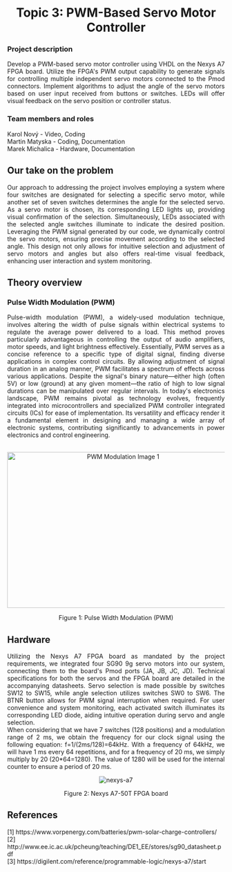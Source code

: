 <h1 align="center">Topic 3: PWM-Based Servo Motor Controller</h1>

<div>
<h3>Project description</h3>
<p align="justify">Develop a PWM-based servo motor controller using VHDL on the Nexys A7 FPGA board. Utilize the FPGA's PWM output capability to generate signals for controlling multiple independent servo motors connected to the Pmod connectors. Implement algorithms to adjust the angle of the servo motors based on user input received from buttons or switches. LEDs will offer visual feedback on the servo position or controller status.</p>
</div>

<div>
    <h3>Team members and roles</h3>
    <p>Karol Nový - Video, Coding</br>Martin Matyska - Coding, Documentation</br>Marek Michalica - Hardware, Documentation</p>
</div>

<div id="ourTake">
    <h2>Our take on the problem</h2>
    <p align="justify">Our approach to addressing the project involves employing a system where four switches are designated for selecting a specific servo motor, while another set of seven switches determines the angle for the selected servo. As a servo motor is chosen, its corresponding LED lights up, providing visual confirmation of the selection. Simultaneously, LEDs associated with the selected angle switches illuminate to indicate the desired position. Leveraging the PWM signal generated by our code, we dynamically control the servo motors, ensuring precise movement according to the selected angle. This design not only allows for intuitive selection and adjustment of servo motors and angles but also offers real-time visual feedback, enhancing user interaction and system monitoring.</p>
</div>

<div id="theory">
    <h2>Theory overview</h2>
    <h3>Pulse Width Modulation (PWM)</h3>
    <p align="justify">
        Pulse-width modulation (PWM), a widely-used modulation technique, involves altering the width of pulse signals within electrical systems to regulate the average power delivered to a load. This method proves particularly advantageous in controlling the output of audio amplifiers, motor speeds, and light brightness effectively. Essentially, PWM serves as a concise reference to a specific type of digital signal, finding diverse applications in complex control circuits.
        By allowing adjustment of signal duration in an analog manner, PWM facilitates a spectrum of effects across various applications. Despite the signal's binary nature—either high (often 5V) or low (ground) at any given moment—the ratio of high to low signal durations can be manipulated over regular intervals. In today's electronics landscape, PWM remains pivotal as technology evolves, frequently integrated into microcontrollers and specialized PWM controller integrated circuits (ICs) for ease of implementation. Its versatility and efficacy render it a fundamental element in designing and managing a wide array of electronic systems, contributing significantly to advancements in power electronics and control engineering.
    </p>
    </br>
    <div align="center">
        <img src="https://slidetodoc.com/presentation_image_h/c216b6866f4d0c039758f6263dd11c90/image-2.jpg" alt="PWM Modulation Image 1" srcset="" width="521px" height="360px">
        </br>
        <p>Figure 1: Pulse Width Modulation (PWM)</p>
    </div>
</div>

<div id="hardware">
    <h2>Hardware</h2>
    <p align="justify">
        Utilizing the Nexys A7 FPGA board as mandated by the project requirements, we integrated four SG90 9g servo motors into our system, connecting them to the board's Pmod ports (JA, JB, JC, JD). Technical specifications for both the servos and the FPGA board are detailed in the accompanying datasheets.
        Servo selection is made possible by switches SW12 to SW15, while angle selection utilizes switches SW0 to SW6. The BTNR button allows for PWM signal interruption when required.
        For user convenience and system monitoring, each activated switch illuminates its corresponding LED diode, aiding intuitive operation during servo and angle selection.
        </br>
        When considering that we have 7 switches (128 positions) and a modulation range of 2 ms, we obtain the frequency for our clock signal using the following equation: f=1/(2ms/128)=64kHz. With a frequency of 64kHz, we will have 1 ms every 64 repetitions, and for a frequency of 20 ms, we simply multiply by 20 (20*64=1280). The value of 1280 will be used for the internal counter to ensure a period of 20 ms.
    </p>
    <div align="center">
        <img src="https://5.imimg.com/data5/SELLER/Default/2021/4/GI/GX/JQ/11534553/nexys-a7-50t-fpga-development-board-250x250.jpg" alt="nexys-a7" srcset="">
        <p>Figure 2: Nexys A7-50T FPGA board</p>
    </div>
</div>

<div id="sources">
    <h2>References</h2>
    <p>
    [1] https://www.vorpenergy.com/batteries/pwm-solar-charge-controllers/
    </br>
    [2] http://www.ee.ic.ac.uk/pcheung/teaching/DE1_EE/stores/sg90_datasheet.pdf
    </br>
    [3] https://digilent.com/reference/programmable-logic/nexys-a7/start
    </p>
</div>